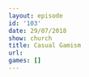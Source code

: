 ```yaml
---
layout: episode
id: '103'
date: 29/07/2018
show: church
title: Casual Gamism
url: 
games: []
---
```

